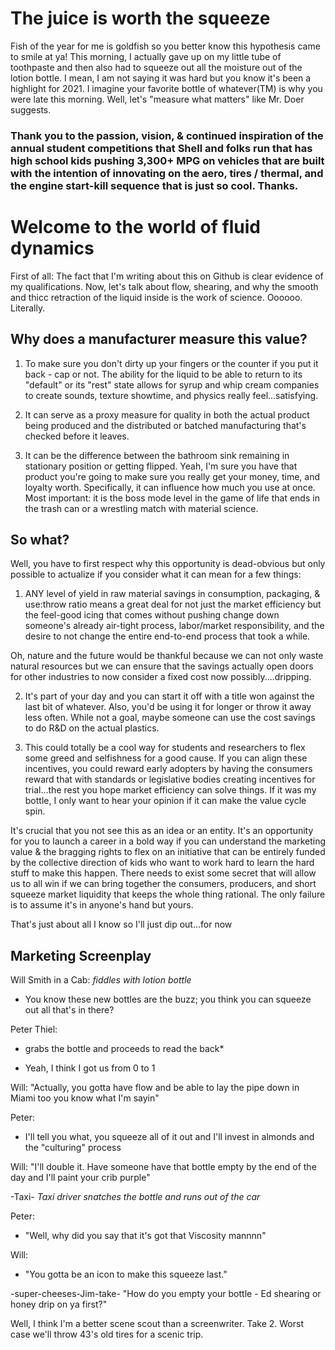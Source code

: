 # The juice is worth the squeeze

Fish of the year for me is goldfish so you better know this hypothesis came to smile at ya! This morning, I actually gave up on my little tube of toothpaste and then also had to squeeze out all the moisture out of the lotion bottle. I mean, I am not saying it was hard but you know it's been a highlight for 2021. I imagine your favorite bottle of whatever(TM) is why you were late this morning. Well, let's "measure what matters" like Mr. Doer suggests.

### Thank you to the passion, vision, & continued inspiration of the annual student competitions that Shell and folks run that has high school kids pushing 3,300+ MPG on vehicles that are built with the intention of innovating on the aero, tires / thermal, and the engine start-kill sequence that is just so cool. Thanks.

# Welcome to the world of fluid dynamics
First of all:  The fact that I'm writing about this on Github is clear evidence of my qualifications. Now, let's talk about flow, shearing, and why the smooth and thicc retraction of the liquid inside is the work of science. Oooooo. Literally.

## Why does a manufacturer measure this value?
1. To make sure you don't dirty up your fingers or the counter if you put it back - cap or not. The ability for the liquid to be able to return to its "default" or its "rest" state allows for syrup and whip cream companies to create sounds, texture showtime, and physics really feel...satisfying.

2. It can serve as a proxy measure for quality in both the actual product being produced and the distributed or batched manufacturing that's checked before it leaves.

3. It can be the difference between the bathroom sink remaining in stationary position or getting flipped. Yeah, I'm sure you have that product you're going to make sure you really get your money, time, and loyalty worth. Specifically, it can influence how much you use at once. Most important: it is the boss mode level in the game of life that ends in the trash can or a wrestling match with material science.

## So what?
Well, you have to first respect why this opportunity is dead-obvious but only possible to actualize if you consider what it can mean for a few things:
1. ANY level of yield in raw material savings in consumption, packaging, & use:throw ratio means a great deal for not just the market efficiency but the feel-good icing that comes without pushing change down someone's already air-tight process, labor/market responsibility, and the desire to not change the entire end-to-end process that took a while.

Oh, nature and the future would be thankful because we can not only waste natural resources but we can ensure that the savings actually open doors for other industries to now consider a fixed cost now possibly....dripping.

2. It's part of your day and you can start it off with a title won against the last bit of whatever. Also, you'd be using it for longer or throw it away less often. While not a goal, maybe someone can use the cost savings to do R&D on the actual plastics.

3. This could totally be a cool way for students and researchers to flex some greed and selfishness for a good cause. If you can align these incentives, you could reward early adopters by having the consumers reward that with standards or legislative bodies creating incentives for trial...the rest you hope market efficiency can solve things. If it was my bottle, I only want to hear your opinion if it can make the value cycle spin.

It's crucial that you not see this as an idea or an entity. It's an opportunity for you to launch a career in a bold way if you can understand the marketing value & the bragging rights to flex on an initiative that can be entirely funded by the collective direction of kids who want to work hard to learn the hard stuff to make this happen. There needs to exist some secret that will allow us to all win if we can bring together the consumers, producers, and short squeeze market liquidity that keeps the whole thing rational. The only failure is to assume it's in anyone's hand but yours.

That's just about all I know so I'll just dip out...for now


## Marketing Screenplay
Will Smith in a Cab:
*fiddles with lotion bottle*
- You know these new bottles are the buzz; you think you can squeeze out all that's in there?

Peter Thiel:
* grabs the bottle and proceeds to read the back*
- Yeah, I think I got us from 0 to 1

Will:
"Actually, you gotta have flow and be able to lay the pipe down in Miami too you know what I'm sayin"

Peter:
- I'll tell you what, you squeeze all of it out and I'll invest in almonds and the "culturing" process

Will:
"I'll double it. Have someone have that bottle empty by the end of the day and I'll paint your crib purple"

-Taxi-
*Taxi driver snatches the bottle and runs out of the car*

Peter:
- "Well, why did you say that it's got that Viscosity mannnn"

Will:
- "You gotta be an icon to make this squeeze last." 

-super-cheeses-Jim-take-
"How do you empty your bottle - Ed shearing or honey drip on ya first?"

Well, I think I'm a better scene scout than a screenwriter. Take 2. Worst case we'll throw 43's old tires for a scenic trip. 
